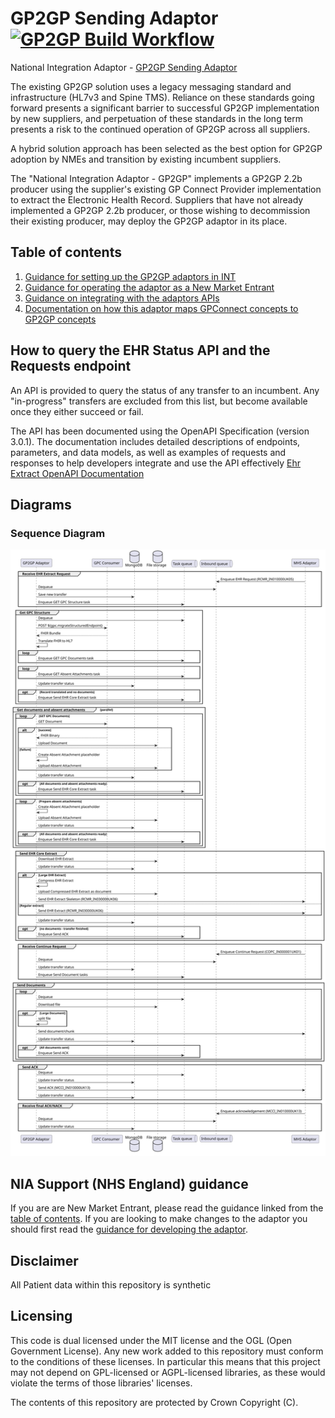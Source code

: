 # GP2GP Sending Adaptor [![GP2GP Build Workflow](https://github.com/NHSDigital/integration-adaptor-gp2gp/actions/workflows/build_workflow.yml/badge.svg)](https://github.com/NHSDigital/integration-adaptor-gp2gp/actions/workflows/build_workflow.yml)

National Integration Adaptor - [GP2GP Sending Adaptor](https://digital.nhs.uk/developer/api-catalogue/gp2gp/gp2gp-sending-adaptor)

The existing GP2GP solution uses a legacy messaging standard and infrastructure (HL7v3 and Spine TMS). Reliance
on these standards going forward presents a significant barrier to successful GP2GP implementation by new suppliers,
and perpetuation of these standards in the long term presents a risk to the continued operation of GP2GP across all
suppliers.

A hybrid solution approach has been selected as the best option for GP2GP adoption by NMEs and transition by existing
incumbent suppliers.

The "National Integration Adaptor - GP2GP" implements a GP2GP 2.2b producer using the supplier's existing GP Connect
Provider implementation to extract the Electronic Health Record. Suppliers that have not already implemented a
GP2GP 2.2b producer, or those wishing to decommission their existing producer, may deploy the GP2GP adaptor in its place.

## Table of contents

1. [Guidance for setting up the GP2GP adaptors in INT](https://github.com/NHSDigital/nia-patient-switching-standard-adaptor/blob/main/getting-started-instructions.md)
1. [Guidance for operating the adaptor as a New Market Entrant](OPERATING.md)
1. [Guidance on integrating with the adaptors APIs](#how-to-query-the-ehr-status-api)
1. [Documentation on how this adaptor maps GPConnect concepts to GP2GP concepts](https://github.com/NHSDigital/patient-switching-adaptors-mapping-documentation)

## How to query the EHR Status API and the Requests endpoint

An API is provided to query the status of any transfer to an incumbent.
Any "in-progress" transfers are excluded from this list, but become available once they either succeed or fail.

The API has been documented using the OpenAPI Specification (version 3.0.1). The documentation includes detailed descriptions of endpoints,
parameters, and data models, as well as examples of requests and responses to help developers integrate and use the API effectively
[Ehr Extract OpenAPI Documentation](gp2gp_adaptor_response_docs.yaml)

## Diagrams

### Sequence Diagram

![Sequence diagram](documentation/sequence/sequence.svg)

## NIA Support (NHS England) guidance

If you are are New Market Entrant, please read the guidance linked from the [table of contents](#table-of-contents).
If you are looking to make changes to the adaptor you should first read the [guidance for developing the adaptor](nhs-england-developer-information.md).

## Disclaimer

All Patient data within this repository is synthetic

## Licensing
This code is dual licensed under the MIT license and the OGL (Open Government License). Any new work added to this repository must conform to the conditions of these licenses. In particular this means that this project may not depend on GPL-licensed or AGPL-licensed libraries, as these would violate the terms of those libraries' licenses.

The contents of this repository are protected by Crown Copyright (C).